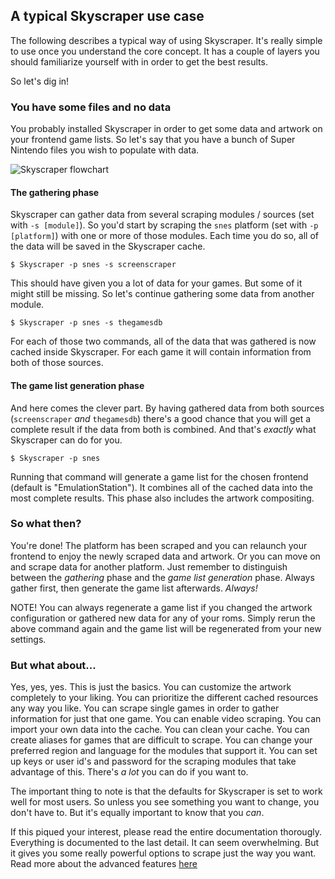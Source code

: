 ## A typical Skyscraper use case
The following describes a typical way of using Skyscraper. It's really simple to use once you understand the core concept. It has a couple of layers you should familiarize yourself with in order to get the best results.

So let's dig in!

### You have some files and no data
You probably installed Skyscraper in order to get some data and artwork on your frontend game lists. So let's say that you have a bunch of Super Nintendo files you wish to populate with data.

![Skyscraper flowchart](https://raw.githubusercontent.com/muldjord/skyscraper/master/docs/skyscraper_overview_chart.png)

#### The gathering phase
Skyscraper can gather data from several scraping modules / sources (set with `-s [module]`). So you'd start by scraping the `snes` platform (set with `-p [platform]`) with one or more of those modules. Each time you do so, all of the data will be saved in the Skyscraper cache.

```
$ Skyscraper -p snes -s screenscraper
```
This should have given you a lot of data for your games. But some of it might still be missing. So let's continue gathering some data from another module.
```
$ Skyscraper -p snes -s thegamesdb
```
For each of those two commands, all of the data that was gathered is now cached inside Skyscraper. For each game it will contain information from both of those sources.

#### The game list generation phase
And here comes the clever part. By having gathered data from both sources (`screenscraper` *and* `thegamesdb`) there's a good chance that you will get a complete result if the data from both is combined. And that's *exactly* what Skyscraper can do for you.
```
$ Skyscraper -p snes
```
Running that command will generate a game list for the chosen frontend (default is "EmulationStation"). It combines all of the cached data into the most complete results. This phase also includes the artwork compositing.

### So what then?
You're done! The platform has been scraped and you can relaunch your frontend to enjoy the newly scraped data and artwork. Or you can move on and scrape data for another platform. Just remember to distinguish between the *gathering* phase and the *game list generation* phase. Always gather first, then generate the game list afterwards. *Always!*

NOTE! You can always regenerate a game list if you changed the artwork configuration or gathered new data for any of your roms. Simply rerun the above command again and the game list will be regenerated from your new settings.

### But what about...
Yes, yes, yes. This is just the basics. You can customize the artwork completely to your liking. You can prioritize the different cached resources any way you like. You can scrape single games in order to gather information for just that one game. You can enable video scraping. You can import your own data into the cache. You can clean your cache. You can create aliases for games that are difficult to scrape. You can change your preferred region and language for the modules that support it. You can set up keys or user id's and password for the scraping modules that take advantage of this. There's *a lot* you can do if you want to.

The important thing to note is that the defaults for Skyscraper is set to work well for most users. So unless you see something you want to change, you don't have to. But it's equally important to know that you *can*.

If this piqued your interest, please read the entire documentation thorougly. Everything is documented to the last detail. It can seem overwhelming. But it gives you some really powerful options to scrape just the way you want. Read more about the advanced features [here](https://github.com/muldjord/skyscraper/blob/master/README.md#manual-mode-for-advanced-users)
